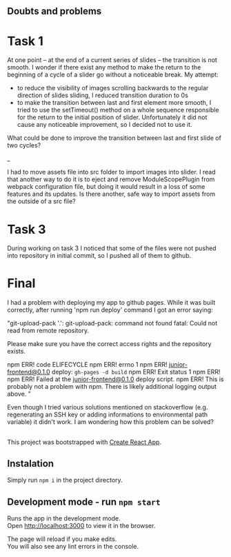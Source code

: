 
## Doubts and problems 

# Task 1
At one point – at the end of a current series of slides – the transition is not smooth. I wonder if there exist any method to make the return to the beginning of a cycle of a slider go without a noticeable break. 
My attempt: 
 - to reduce the visibility of images scrolling backwards to the regular direction of slides sliding, I reduced transition duration to 0s
 - to make the transition between last and first element more smooth, I tried to use the setTimeout() method on a whole sequence responsible for the return to the initial position of slider. Unfortunately it did not cause any noticeable improvement, so I decided not to use it. 

What could be done to improve the transition between last and first slide of two cycles? 

_ 

I had to move assets file into src folder to import images into slider. I read that another way to do it is to eject and remove ModuleScopePlugin from webpack configuration file, but doing it would result in a loss of some features and its updates. Is there another, safe way to import assets from the outside of a src file?

# Task 3
During working on task 3 I noticed that some of the files were not pushed into repository in initial commit, so I pushed all of them to github.

# Final

I had a problem with deploying my app to github pages. While it was built correctly, after running 'npm run deploy' command I got an error saying:

"git-upload-pack '.': git-upload-pack: command not found
fatal: Could not read from remote repository.

Please make sure you have the correct access rights
and the repository exists.

npm ERR! code ELIFECYCLE
npm ERR! errno 1
npm ERR! junior-frontend@0.1.0 deploy: `gh-pages -d build`
npm ERR! Exit status 1
npm ERR!
npm ERR! Failed at the junior-frontend@0.1.0 deploy script.
npm ERR! This is probably not a problem with npm. There is likely additional logging output above.
"

Even though I tried various solutions mentioned on stackoverflow (e.g. regenerating an SSH key or adding informations to environmental path variable) it didn't work. I am wondering how this problem can be solved?

## 

This project was bootstrapped with [Create React App](https://github.com/facebook/create-react-app).

## Instalation

Simply run `npm i` in the project directory.

## Development mode - run `npm start`

Runs the app in the development mode.<br />
Open [http://localhost:3000](http://localhost:3000) to view it in the browser.

The page will reload if you make edits.<br />
You will also see any lint errors in the console.
